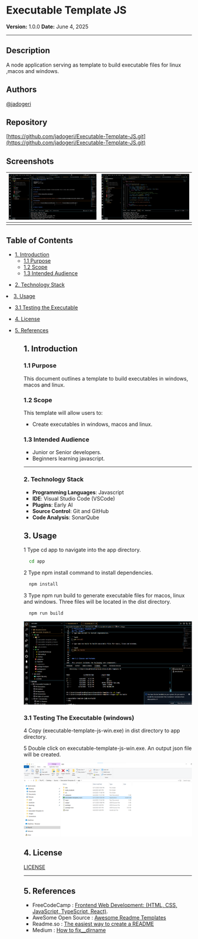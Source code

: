 # **Executable Template JS**

**Version:** 1.0.0
**Date:** June 4, 2025

---

## Description

A node application serving as template to build executable files for linux ,macos and windows.

## Authors

[@jadogeri](https://www.github.com/jadogeri)

## Repository

 [https://github.com/jadogeri/Executable-Template-JS.git](https://github.com/jadogeri/Executable-Template-JS.git)

## Screenshots

| ![Screenshot 1](assets/images/screenshot1.png) | ![screenshot 2](assets/images/screenshot2.png) |
| -------------------------------------------- | -------------------------------------------- |
|                                              |                                              |

## Table of Contents

<ul>
      <li><a href="#1-introduction">1. Introduction</a>
        <ul>
          <li><a href="#11-purpose">1.1 Purpose</a> </li>
          <li><a href="#12-scope">1.2 Scope</a> </li>
          <li><a href="#13-intended-audience">1.3 Intended Audience</a> </li>
        </ul>
      </li>
    </ul>
    <ul>
      <li><a href="#2-technology-stack">2. Technology Stack</a>
      </li>
    </ul>
        <li><a href="#3-usage">3. Usage</a> </li>
        <ul>
          <li><a href="#31-testing-the-executable-windows">3.1 Testing the Executable</a> </li>
        </ul>
    <ul>  
        <li><a href="#4-license">4. License</a>
        </li>
    </ul> 
    <ul> 
        <li><a href="#5-references">5. References</a>
        </li>
    <ul>

## **1. Introduction**

### **1.1 Purpose**

This document outlines a template to build executables in windows, macos and linux.

### **1.2 Scope**

This template will allow users to:

- Create executables in windows, macos and linux.

### **1.3 Intended Audience**

- Junior or Senior developers.
- Beginners learning javascript.

---

### **2. Technology Stack**

- **Programming Languages**: Javascript
- **IDE**: Visual Studio Code (VSCode)
- **Plugins**: Early AI
- **Source Control**: Git and GitHub
- **Code Analysis**: SonarQube

## **3. Usage**

1 Type cd app to navigate into the app directory.

```bash
  cd app
```

2 Type npm install command to install dependencies.

```bash
  npm install 
```
3 Type npm run build to generate executable files for macos, linux and windows.
Three files will be located in the dist directory.

```bash
  npm run build
```

![Screenshot 1](assets/images/build.png) 


### 3.1 Testing The Executable (windows) ###

4 Copy (executable-template-js-win.exe) in dist directory to app directory.

5 Double click on executable-template-js-win.exe. An output json file will be created.

![Screenshot 1](assets/images/test.png) 

## **4. License**

[LICENSE](/LICENSE)

---

## **5. References**

* FreeCodeCamp : [Frontend Web Development: (HTML, CSS, JavaScript, TypeScript, React)](https://www.youtube.com/watch?v=MsnQ5uepIa).
* AweSome Open Source : [Awesome Readme Templates](https://awesomeopensource.com/project/elangosundar/awesome-README-templates)
* Readme.so : [The easiest way to create a README](https://readme.so/)
* Medium : [How to fix__dirname](https://iamwebwiz.medium.com/how-to-fix-dirname-is-not-defined-in-es-module-scope-34d94a86694d)
